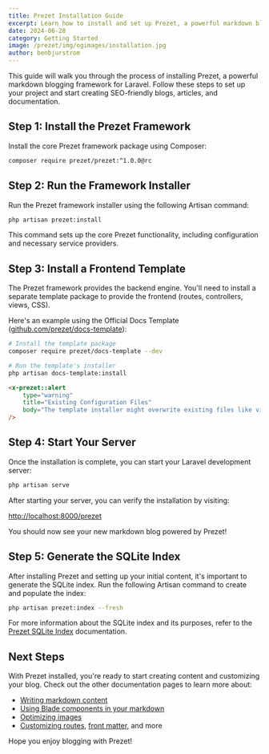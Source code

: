 ```yaml
---
title: Prezet Installation Guide
excerpt: Learn how to install and set up Prezet, a powerful markdown blogging package for Laravel.
date: 2024-06-28
category: Getting Started
image: /prezet/img/ogimages/installation.jpg
author: benbjurstrom
---
```


This guide will walk you through the process of installing Prezet, a powerful markdown blogging framework for Laravel. Follow these steps to set up your project and start creating SEO-friendly blogs, articles, and documentation.

## Step 1: Install the Prezet Framework

Install the core Prezet framework package using Composer:

```bash
composer require prezet/prezet:^1.0.0@rc
```

## Step 2: Run the Framework Installer

Run the Prezet framework installer using the following Artisan command:

```bash
php artisan prezet:install
```

This command sets up the core Prezet functionality, including configuration and necessary service providers.

## Step 3: Install a Frontend Template

The Prezet framework provides the backend engine. You'll need to install a separate template package to provide the frontend (routes, controllers, views, CSS).

Here's an example using the Official Docs Template ([github.com/prezet/docs-template](https://github.com/prezet/docs-template)):

```bash
# Install the template package
composer require prezet/docs-template --dev

# Run the template's installer
php artisan docs-template:install
```

```html +parse
<x-prezet::alert
    type="warning"
    title="Existing Configuration Files"
    body="The template installer might overwrite existing files like vite.config.js and postcss.config.js. Ensure you have backups before proceeding if you have customized these files."
/>
```

## Step 4: Start Your Server

Once the installation is complete, you can start your Laravel development server:

```bash
php artisan serve
```

After starting your server, you can verify the installation by visiting:

[http://localhost:8000/prezet](http://localhost:8000/prezet)

You should now see your new markdown blog powered by Prezet!

## Step 5: Generate the SQLite Index
After installing Prezet and setting up your initial content, it's important to generate the SQLite index. Run the following Artisan command to create and populate the index:

```bash
php artisan prezet:index --fresh
```

For more information about the SQLite index and its purposes, refer to the [Prezet SQLite Index](/index) documentation.

## Next Steps

With Prezet installed, you're ready to start creating content and customizing your blog. Check out the other documentation pages to learn more about:

- [Writing markdown content](features/markdown)
- [Using Blade components in your markdown](features/blade)
- [Optimizing images](features/images)
- [Customizing routes](customize/routes), [front matter](customize/frontmatter), and more

Hope you enjoy blogging with Prezet!
